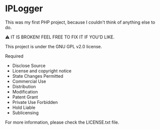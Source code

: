 <h1>IPLogger</h1>
This was my first PHP project, because I couldn't think of anything else to do.

:warning: IT IS BROKEN! FEEL FREE TO FIX IT IF YOU'D LIKE.

This project is under the GNU GPL v2.0 license.

Required
- Disclose Source
- License and copyright notice
- State Changes
Permitted
- Commercial Use
- Distribution
- Modification
- Patent Grant
- Private Use
Forbidden
- Hold Liable
- Sublicensing

For more information, please check the LICENSE.txt file.
